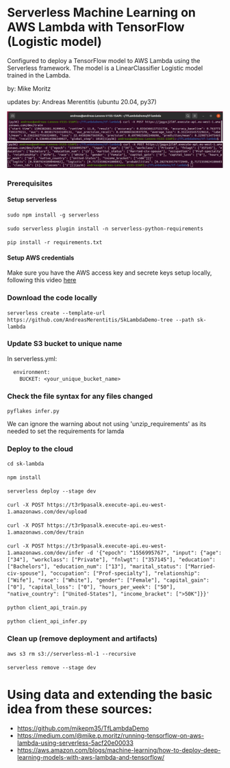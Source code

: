 # Serverless Machine Learning on AWS Lambda with TensorFlow (Logistic model)

Configured to deploy a TensorFlow model to AWS Lambda using the Serverless framework.
The model is a LinearClassifier Logistic model trained in the Lambda. 

by: Mike Moritz

updates by: Andreas Merentitis (ubuntu 20.04, py37)

![relative path 1](/ml_train.jpeg?raw=true "ml_train.jpeg")
![relative path 2](/ml_predict.jpeg?raw=true "ml_predict.jpeg")


### Prerequisites

#### Setup serverless

```  
sudo npm install -g serverless

sudo serverless plugin install -n serverless-python-requirements

pip install -r requirements.txt

```
#### Setup AWS credentials

Make sure you have the AWS access key and secrete keys setup locally, following this video [here](https://www.youtube.com/watch?v=KngM5bfpttA)

### Download the code locally

```  
serverless create --template-url https://github.com/AndreasMerentitis/SkLambdaDemo-tree --path sk-lambda
```

### Update S3 bucket to unique name
In serverless.yml:
```  
  environment:
    BUCKET: <your_unique_bucket_name> 
```

### Check the file syntax for any files changed 
```
pyflakes infer.py

```
We can ignore the warning about not using 'unzip_requirements' as its needed to set the requirements for lamda 


### Deploy to the cloud  


```
cd sk-lambda

npm install

serverless deploy --stage dev

curl -X POST https://t3r9pasalk.execute-api.eu-west-1.amazonaws.com/dev/upload

curl -X POST https://t3r9pasalk.execute-api.eu-west-1.amazonaws.com/dev/train

curl -X POST https://t3r9pasalk.execute-api.eu-west-1.amazonaws.com/dev/infer -d '{"epoch": "1556995767", "input": {"age": ["34"], "workclass": ["Private"], "fnlwgt": ["357145"], "education": ["Bachelors"], "education_num": ["13"], "marital_status": ["Married-civ-spouse"], "occupation": ["Prof-specialty"], "relationship": ["Wife"], "race": ["White"], "gender": ["Female"], "capital_gain": ["0"], "capital_loss": ["0"], "hours_per_week": ["50"], "native_country": ["United-States"], "income_bracket": [">50K"]}}'

python client_api_train.py

python client_api_infer.py
```

### Clean up (remove deployment and artifacts) 


```
aws s3 rm s3://serverless-ml-1 --recursive

serverless remove --stage dev 
```

# Using data and extending the basic idea from these sources:
* https://github.com/mikepm35/TfLambdaDemo
* https://medium.com/@mike.p.moritz/running-tensorflow-on-aws-lambda-using-serverless-5acf20e00033
* https://aws.amazon.com/blogs/machine-learning/how-to-deploy-deep-learning-models-with-aws-lambda-and-tensorflow/









